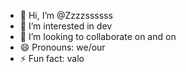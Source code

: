 - 👋 Hi, I’m @Zzzzssssss
- 👀 I’m interested in dev
- 💞️ I’m looking to collaborate on and on
- 😄 Pronouns: we/our
- ⚡ Fun fact: valo

<!---
Zzzzssssss/Zzzzssssss is a ✨ special ✨ repository because its `README.md` (this file) appears on your GitHub profile.
You can click the Preview link to take a look at your changes.
--->
